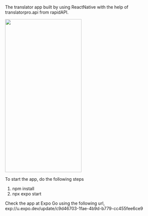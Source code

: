 The translator app built by using ReactNative with the help of translatorpro.api from rapidAPI.
<p style="align : center;">
<img src="https://github.com/Sanjaykumar-rengaraju/Translator_App_Using_ReactNative/assets/139142050/72fd08a8-078e-47f3-b0f2-f7485dc41194" width=250px height=500px/>
</p>

To start the app, do the following steps

1. npm install
2. npx expo start

Check the app at Expo Go using the following url,
exp://u.expo.dev/update/c9d46703-1fae-4b9d-b779-cc455fee6ce9

